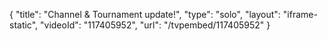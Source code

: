 {
    "title": "Channel & Tournament update!",
    "type": "solo",
    "layout": "iframe-static",
    "videoId": "117405952",
    "url": "\/tvpembed\/117405952"
}